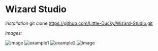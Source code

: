 
# Wizard Studio
*installation*
git clone https://github.com/Little-Ducky/Wizard-Studio.git

*images:*

![image](https://github.com/Little-Ducky/Wizard-Studio/assets/157147587/a5258258-add3-42c2-99dd-c954058685af)
![example1](https://github.com/Little-Ducky/Wizard-Studio/assets/157147587/33e42d4e-89d1-4d2b-9e0a-8229838ca662)
![example2](https://github.com/Little-Ducky/Wizard-Studio/assets/157147587/b2926836-1d78-4274-aadb-57dcadb71554)
![image](https://github.com/Little-Ducky/Wizard-Studio/assets/157147587/38c14fd7-34c4-419d-9acd-a4efb721c6e0)
